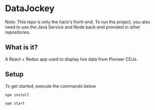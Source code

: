 # DataJockey
Note: This repo is only the hack's front-end. To run the project, you also need to use the Java Service and Node back-end provided in other repositories.


## What is it?
A React + Redux app used to display live data from  Pioneer CDJs.

## Setup
To get started, execute the commands below

`npm install`

`npm start`

